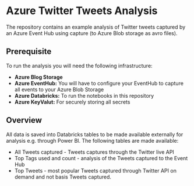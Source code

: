 # Azure Twitter Tweets Analysis
The repository contains an example analysis of Twitter tweets captured by an Azure Event Hub using capture (to Azure Blob storage as avro files).

## Prerequisite
To run the analysis you will need the following infrastructure:
- **Azure Blog Storage**
- **Azure EventHub:** You will have to configure your EventHub to capture all events to your Azure Blob Storage
- **Azure Databricks:** To run the notebooks in this repository
- **Azure KeyValut:** For securely storing all secrets

## Overview
All data is saved into Databricks tables to be made available externally for analysis e.g. through Power BI. The following tables are made available:
- All Tweets captured - Tweets captures through the Twitter live API
- Top Tags used and count - analysis of the Tweets captured to the Event Hub
- Top Tweets - most popular Tweets captured through Twitter API on demand and not basis Tweets captured.
